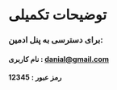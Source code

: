 # توضیحات تکمیلی

### برای دسترسی به پنل ادمین:

#### نام کاربری : danial@gmail.com
#### رمز عبور : 12345

